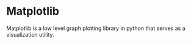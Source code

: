 # Matplotlib
 Matplotlib is a low level graph plotting library in python that serves as a visualization utility.
